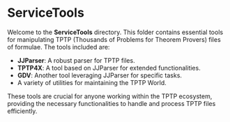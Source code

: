 # ServiceTools

Welcome to the **ServiceTools** directory. This folder contains essential tools for manipulating TPTP (Thousands of Problems for Theorem Provers) files of formulae. The tools included are:

- **JJParser**: A robust parser for TPTP files.
- **TPTP4X**: A tool based on JJParser for extended functionalities.
- **GDV**: Another tool leveraging JJParser for specific tasks.
- A variety of utilities for maintaining the TPTP World.

These tools are crucial for anyone working within the TPTP ecosystem, providing the necessary functionalities to handle and process TPTP files efficiently.

